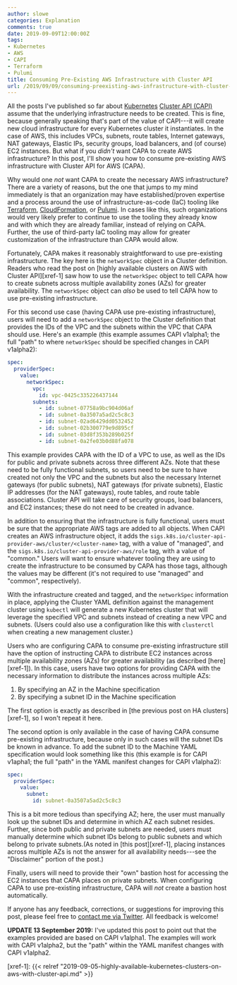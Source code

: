 ```yaml
---
author: slowe
categories: Explanation
comments: true
date: 2019-09-09T12:00:00Z
tags:
- Kubernetes
- AWS
- CAPI
- Terraform
- Pulumi
title: Consuming Pre-Existing AWS Infrastructure with Cluster API
url: /2019/09/09/consuming-preexisting-aws-infrastructure-with-cluster-api/
---
```


All the posts I've published so far about [Kubernetes][link-2] [Cluster API (CAPI)][link-1] assume that the underlying infrastructure needs to be created. This is fine, because generally speaking that's part of the value of CAPI---it will create new cloud infrastructure for every Kubernetes cluster it instantiates. In the case of AWS, this includes VPCs, subnets, route tables, Internet gateways, NAT gateways, Elastic IPs, security groups, load balancers, and (of course) EC2 instances. But what if you _didn't_ want CAPA to create AWS infrastructure? In this post, I'll show you how to consume pre-existing AWS infrastructure with Cluster API for AWS (CAPA).<!--more-->

Why would one _not_ want CAPA to create the necessary AWS infrastructure? There are a variety of reasons, but the one that jumps to my mind immediately is that an organization may have established/proven expertise and a process around the use of infrastructure-as-code (IaC) tooling like [Terraform][link-3], [CloudFormation][link-4], or [Pulumi][link-5]. In cases like this, such organizations would very likely prefer to continue to use the tooling they already know and with which they are already familiar, instead of relying on CAPA. Further, the use of third-party IaC tooling may allow for greater customization of the infrastructure than CAPA would allow.

Fortunately, CAPA makes it reasonably straightforward to use pre-existing infrastructure. The key here is the `networkSpec` object in a Cluster definition. Readers who read the post on [highly available clusters on AWS with Cluster API][xref-1] saw how to use the `networkSpec` object to tell CAPA how to create subnets across multiple availability zones (AZs) for greater availability. The `networkSpec` object can _also_ be used to tell CAPA how to use pre-existing infrastructure.

For this second use case (having CAPA use pre-existing infrastructure), users will need to add a `networkSpec` object to the Cluster definition that provides the IDs of the VPC and the subnets within the VPC that CAPA should use. Here's an example (this example assumes CAPI v1alpha1; the full "path" to where `networkSpec` should be specified changes in CAPI v1alpha2):

```yaml
spec:
  providerSpec:
    value:
      networkSpec:
        vpc:
          id: vpc-0425c335226437144
        subnets:
          - id: subnet-07758a9bc904d06af
          - id: subnet-0a3507a5ad2c5c8c3
          - id: subnet-02ad6429dd0532452
          - id: subnet-02b300779e9d895cf
          - id: subnet-03d8f353b289b025f
          - id: subnet-0a2fe03b0d88fa078
```

This example provides CAPA with the ID of a VPC to use, as well as the IDs for public and private subnets across three different AZs. Note that these need to be fully functional subnets, so users need to be sure to have created not only the VPC and the subnets but also the necessary Internet gateways (for public subnets), NAT gateways (for private subnets), Elastic IP addresses (for the NAT gateways), route tables, and route table associations. Cluster API will take care of security groups, load balancers, and EC2 instances; these do not need to be created in advance.

In addition to ensuring that the infrastructure is fully functional, users must be sure that the appropriate AWS tags are added to all objects. When CAPI creates an AWS infrastructure object, it adds the `sigs.k8s.io/cluster-api-provider-aws/cluster/<cluster-name>` tag, with a value of "managed", and the `sigs.k8s.io/cluster-api-provider-aws/role` tag, with a value of "common." Users will want to ensure whatever tooling they are using to create the infrastructure to be consumed by CAPA has those tags, although the values may be different (it's not required to use "managed" and "common", respectively).

With the infrastructure created and tagged, and the `networkSpec` information in place, applying the Cluster YAML definition against the management cluster using `kubectl` will generate a new Kubernetes cluster that will leverage the specified VPC and subnets instead of creating a new VPC and subnets. (Users could also use a configuration like this with `clusterctl` when creating a new management cluster.)

Users who are configuring CAPA to consume pre-existing infrastructure still have the option of instructing CAPA to distribute EC2 instances across multiple availability zones (AZs) for greater availability (as described [here][xref-1]). In this case, users have two options for providing CAPA with the necessary information to distribute the instances across multiple AZs:

1. By specifying an AZ in the Machine specification
2. By specifying a subnet ID in the Machine specification

The first option is exactly as described in [the previous post on HA clusters][xref-1], so I won't repeat it here.

The second option is only available in the case of having CAPA consume pre-existing infrastructure, because only in such cases will the subnet IDs be known in advance. To add the subnet ID to the Machine YAML specification would look something like this (this example is for CAPI v1apha1; the full "path" in the YAML manifest changes for CAPI v1alpha2):

```yaml
spec:
  providerSpec:
    value:
      subnet:
        id: subnet-0a3507a5ad2c5c8c3
```

This is a bit more tedious than specifying AZ; here, the user must manually look up the subnet IDs and determine in which AZ each subnet resides. Further, since both public and private subnets are needed, users must manually determine which subnet IDs belong to public subnets and which belong to private subnets.(As noted in [this post][xref-1], placing instances across multiple AZs is not the answer for all availability needs---see the "Disclaimer" portion of the post.)

Finally, users will need to provide their "own" bastion host for accessing the EC2 instances that CAPA places on private subnets. When configuring CAPA to use pre-existing infrastructure, CAPA will _not_ create a bastion host automatically.

If anyone has any feedback, corrections, or suggestions for improving this post, please feel free to [contact me via Twitter][link-99]. All feedback is welcome!

**UPDATE 13 September 2019:** I've updated this post to point out that the examples provided are based on CAPI v1alpha1. The examples will work with CAPI v1alpha2, but the "path" within the YAML manifest changes with CAPI v1alpha2.

[link-1]: https://github.com/kubernetes-sigs/cluster-api
[link-2]: https://kubernetes.io/
[link-3]: https://www.terraform.io/
[link-4]: https://aws.amazon.com/cloudformation/
[link-5]: https://www.pulumi.com/
[link-99]: https://twitter.com/scott_lowe
[xref-1]: {{< relref "2019-09-05-highly-available-kubernetes-clusters-on-aws-with-cluster-api.md" >}}
